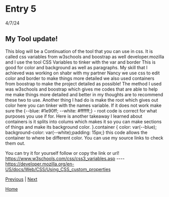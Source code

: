 # Entry 5

4/7/24
## My Tool update!

This blog will be a Continuation of the tool that you can use in css. It is called css variables from w3schools and boostrap as well developer.mozilla and I use the tool CSS Variables to tinker with the var and border This is good for color and background as well as paragraphs. My skill that I achieved was working on shabr with my partner Nancy we use css to edit color and border to make things more detailed we also used containers from boostrap to make the project detailed as possible! The method I used was w3schools and boostrap which gives me codes that are able to help me make things more detailed and better in my thoughts are to recommend these two to use. Another thing I had do is make the root which gives out color here you can tinker with the names variable. If it does not work make sure the {--blue: #1e90ff; --white: #ffffff;} - root code is correct for what purposes you use if for. Here is another takeaway I learned about containers is it splits into colums which makes it so you can make sections of things and make its background color. }.container { color: var(--blue); background-color: var(--white);padding: 15px;} this code allows the container to where be different color. You can use my source links to check them out.

You can try it for yourself follow or copy the link or url! https://www.w3schools.com/css/css3_variables.asp ---- https://developer.mozilla.org/en-US/docs/Web/CSS/Using_CSS_custom_properties


[Previous](entry04.md) | [Next](entry06.md)

[Home](../README.md)
